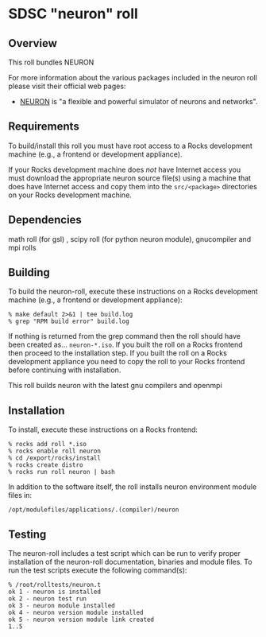 # SDSC "neuron" roll

## Overview

This roll bundles NEURON

For more information about the various packages included in the neuron roll 
please visit their official web pages:

- <a href="http://www.neuron.yale.edu" target="_blank">NEURON</a> is "a flexible 
and powerful simulator of neurons and networks".


## Requirements

To build/install this roll you must have root access to a Rocks development
machine (e.g., a frontend or development appliance).

If your Rocks development machine does *not* have Internet access you must
download the appropriate neuron source file(s) using a machine that does
have Internet access and copy them into the `src/<package>` directories on your
Rocks development machine.


## Dependencies

math roll (for gsl) , scipy roll (for python neuron module),
gnucompiler and mpi rolls


## Building

To build the neuron-roll, execute these instructions on a Rocks development
machine (e.g., a frontend or development appliance):

```shell
% make default 2>&1 | tee build.log
% grep "RPM build error" build.log
```

If nothing is returned from the grep command then the roll should have been
created as... `neuron-*.iso`. If you built the roll on a Rocks frontend then
proceed to the installation step. If you built the roll on a Rocks development
appliance you need to copy the roll to your Rocks frontend before continuing
with installation.

This roll builds neuron with the latest gnu compilers and openmpi

## Installation

To install, execute these instructions on a Rocks frontend:

```shell
% rocks add roll *.iso
% rocks enable roll neuron
% cd /export/rocks/install
% rocks create distro
% rocks run roll neuron | bash
```

In addition to the software itself, the roll installs neuron environment
module files in:

```shell
/opt/modulefiles/applications/.(compiler)/neuron
```


## Testing

The neuron-roll includes a test script which can be run to verify proper
installation of the neuron-roll documentation, binaries and module files. To
run the test scripts execute the following command(s):

```shell
% /root/rolltests/neuron.t 
ok 1 - neuron is installed
ok 2 - neuron test run
ok 3 - neuron module installed
ok 4 - neuron version module installed
ok 5 - neuron version module link created
1..5
```
